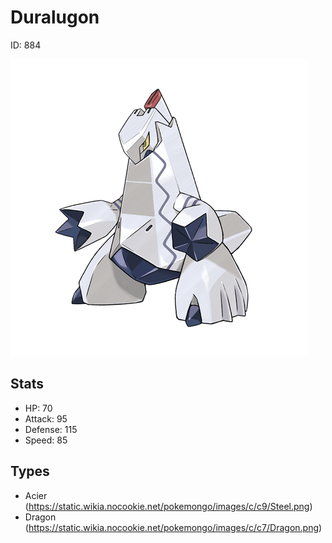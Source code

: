 # Duralugon


ID: 884

![](https://raw.githubusercontent.com/PokeAPI/sprites/master/sprites/pokemon/other/official-artwork/884.png "Duralugon")

## Stats


 - HP: 70
 - Attack: 95
 - Defense: 115
 - Speed: 85

## Types


 - Acier (https://static.wikia.nocookie.net/pokemongo/images/c/c9/Steel.png)
 - Dragon (https://static.wikia.nocookie.net/pokemongo/images/c/c7/Dragon.png)

